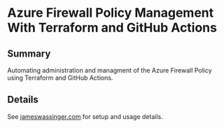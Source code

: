 # Azure Firewall Policy Management With Terraform and GitHub Actions

## Summary
Automating administration and managment of the Azure Firewall Policy using Terraform and GitHub Actions. 

## Details
See [jameswassinger.com](https://jameswassinger.com/p/automate-azure-firewall-policy-with-terraform-and-gh-actions) for setup and usage details. 
